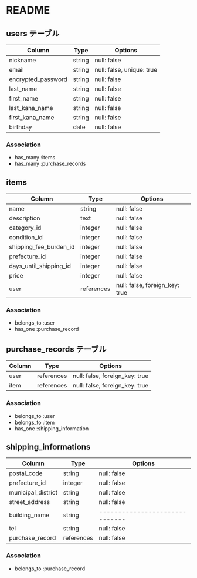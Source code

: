 # README

## users テーブル

|Column                      |Type  |Options                  |
|----------------------------|------|-------------------------|
|nickname                    |string|null: false              |
|email                       |string|null: false, unique: true|
|encrypted_password          |string|null: false              |
|last_name                   |string|null: false              |
|first_name                  |string|null: false              |
|last_kana_name              |string|null: false              |
|first_kana_name             |string|null: false              |
|birthday                    |date  |null: false              |

### Association
- has_many :items
- has_many :purchase_records


## items

|Column                  |Type      |Options                       |
|------------------------|----------|------------------------------|
|name                    |string    |null: false                   |
|description             |text      |null: false                   |
|category_id             |integer   |null: false                   |
|condition_id            |integer   |null: false                   |
|shipping_fee_burden_id  |integer   |null: false                   |配送料
|prefecture_id           |integer   |null: false                   |
|days_until_shipping_id  |integer   |null: false                   |
|price                   |integer   |null: false                   |
|user                    |references|null: false, foreign_key: true|

### Association
- belongs_to :user
- has_one :purchase_record


## purchase_records テーブル

|Column  |Type      |Options                       |
|--------|----------|------------------------------|
|user    |references|null: false, foreign_key: true|
|item    |references|null: false, foreign_key: true|

### Association
- belongs_to :user
- belongs_to :item 
- has_one :shipping_information


## shipping_informations

|Column            |Type      |Options                       |
|------------------|----------|------------------------------|
|postal_code       |string    |null: false                   |
|prefecture_id     |integer   |null: false                   |
|municipal_district|string    |null: false                   |
|street_address    |string    |null: false                   |
|building_name     |string    |------------------------------|
|tel               |string    |null: false                   |
|purchase_record   |references|null: false                   |

### Association
- belongs_to :purchase_record
